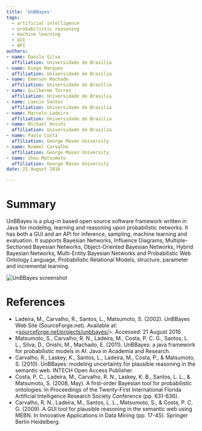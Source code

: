 ```yaml
---
title: 'UnBBayes'
tags:
  - artificial intelligence
  - probabilistic reasoning
  - machine learning
  - GUI
  - API
authors:
- name: Danilo Silva
  affiliation: Universidade de Brasília
- name: Diego Marques
  affiliation: Universidade de Brasília
- name: Emerson Machado
  affiliation: Universidade de Brasília
- name: Guilherme Torres
  affiliation: Universidade de Brasília
- name: Laecio Santos
  affiliation: Universidade de Brasília
- name: Marcelo Ladeira
  affiliation: Universidade de Brasília
- name: Michael Onishi
  affiliation: Universidade de Brasília
- name: Paulo Costa
  affiliation: George Mason University
- name: Rommel Carvalho
  affiliation: George Mason University
- name: Shou Matsumoto
  affiliation: George Mason University
date: 21 August 2016

---
```


# Summary

UnBBayes is a plug-in based open source software framework written in Java for modeling, learning and reasoning upon probabilistic networks. It has both a GUI and an API for inference, sampling, machine learning and evaluation. It supports Bayesian Networks, Influence Diagrams, Multiple-Sectioned Bayesian Networks, Object-Oriented Bayesian Networks, Hybrid Bayesian Networks, Multi-Entity Bayesian Networks and Probabilistic Web Ontology Language, Probabilistic Relational Models, structure, parameter and incremental learning. 

![UnBBayes screenshot](https://a.fsdn.com/con/app/proj/unbbayes/screenshots/231404.jpg)


# References

- Ladeira, M., Carvalho, R., Santos, L., Matsumoto, S. (2002). UnBBayes Web Site (SourceForge.net). Available at: <[sourceforge.net/projects/unbbayes/](https://sourceforge.net/projects/unbbayes/)>. Accessed: 21 August 2016.
- Matsumoto, S., Carvalho, R. N., Ladeira, M., Costa, P. C. G., Santos, L. L., Silva, D., Onishi, M., Machado, E. (2011). UnBBayes: a java framework for probabilistic models in AI. Java in Academia and Research.
- Carvalho, R., Laskey, K., Santos, L., Ladeira, M., Costa, P., & Matsumoto, S. (2010). UnBBayes: modeling uncertainty for plausible reasoning in the semantic web. INTECH Open Access Publisher.
- Costa, P. C., Ladeira, M., Carvalho, R. N., Laskey, K. B., Santos, L. L., & Matsumoto, S. (2008, May). A first-order Bayesian tool for probabilistic ontologies. In Proceedings of the Twenty-First International Florida Artificial Intelligence Research Society Conference (pp. 631-636).
- Carvalho, R. N., Ladeira, M., Santos, L. L., Matsumoto, S., & Costa, P. C. G. (2009). A GUI tool for plausible reasoning in the semantic web using MEBN. In Innovative Applications in Data Mining (pp. 17-45). Springer Berlin Heidelberg.
